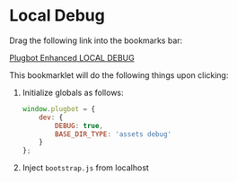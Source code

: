 # Local Debug

Drag the following link into the bookmarks bar:

<a href="javascript: (function () {
var script = document.createElement('script');
var protocol = 'https://';
var baseUrl = 'localhost/Plugbot-Enhanced/';
var file = 'assets/js/bootstrap.js';
window.plugbot = {
    dev: {
        DEBUG: true,
        BASE_DIR_TYPE: 'assets debug'
    }
};
script.setAttribute('id', 'plugbot-js');
script.setAttribute('src', protocol + baseUrl + file);
document.body.appendChild(script); }());">Plugbot Enhanced LOCAL DEBUG</a>

This bookmarklet will do the following things upon clicking:

1. Initialize globals as follows:

    ```JavaScript
    window.plugbot = {
        dev: {
            DEBUG: true,
            BASE_DIR_TYPE: 'assets debug'
        }
    };
    ```

2. Inject `bootstrap.js` from localhost
